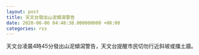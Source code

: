 ```yaml
---
layout: post
title: 天文台發出山泥傾瀉警告
date: 2020-06-06 04:48:38.000000000 +08:00
categories: rss
---
```


天文台凌晨4時45分發出山泥傾瀉警告，天文台提醒市民切勿行近斜坡或擋土牆。
